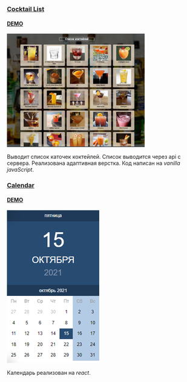 ### [Cocktail List](https://github.com/Alexplus77/cocktailList) 
#### [DEMO](https://alexplus77.github.io/cocktailList/) 
![alt cocktailList](./image/cocktaillist.png)

Выводит список каточек коктейлей. Список выводится через api с сервера.
Реализована адаптивная верстка. Код написан на *_vanilla javaScript_*.

### [Calendar](https://github.com/Alexplus77/calendar-react)  
#### [DEMO](https://alexplus77.github.io/calendar-react/)

![alt calendar](./image/calendar.png)

Календарь реализован на *_react_*.